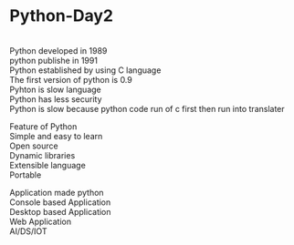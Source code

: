 # Python-Day2
<br>
Python developed in 1989<br>
python publishe in 1991<br>
Python established by using C language<br>
The first version of python is 0.9<br>
Pyhton is slow language<br>
Python has less security<br>
Python is slow because python code run of c first then run into translater<br>

Feature of Python<br>
Simple and easy to learn <br>
Open source <br>
Dynamic libraries <br>
Extensible language<br>
Portable<br>


Application made python
<br>
Console based Application<br>
Desktop based Application<br>
Web Application <br>
AI/DS/IOT<br>
